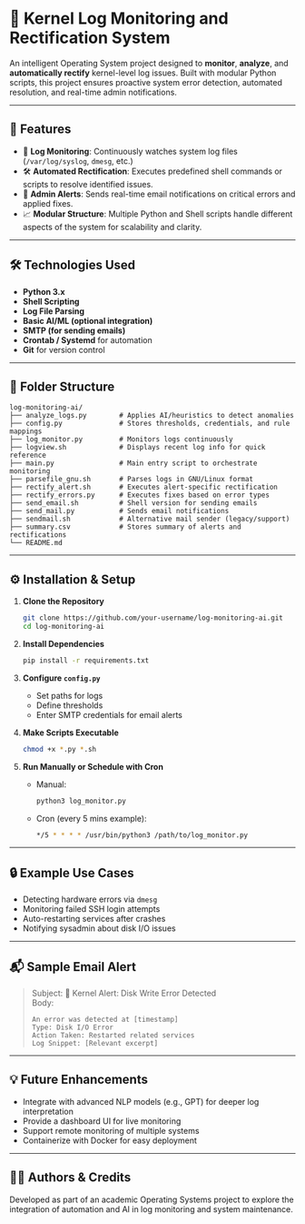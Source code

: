 # 📄 Kernel Log Monitoring and Rectification System

An intelligent Operating System project designed to **monitor**, **analyze**, and **automatically rectify** kernel-level log issues. Built with modular Python scripts, this project ensures proactive system error detection, automated resolution, and real-time admin notifications.

---

## 🚀 Features

* 📜 **Log Monitoring**: Continuously watches system log files (`/var/log/syslog`, `dmesg`, etc.)
* 🛠️ **Automated Rectification**: Executes predefined shell commands or scripts to resolve identified issues.
* 📧 **Admin Alerts**: Sends real-time email notifications on critical errors and applied fixes.
* 📈 **Modular Structure**: Multiple Python and Shell scripts handle different aspects of the system for scalability and clarity.

---

## 🛠️ Technologies Used

* **Python 3.x**
* **Shell Scripting**
* **Log File Parsing**
* **Basic AI/ML (optional integration)**
* **SMTP (for sending emails)**
* **Crontab / Systemd** for automation
* **Git** for version control

---

## 📁 Folder Structure

```
log-monitoring-ai/
├── analyze_logs.py        # Applies AI/heuristics to detect anomalies
├── config.py              # Stores thresholds, credentials, and rule mappings
├── log_monitor.py         # Monitors logs continuously
├── logview.sh             # Displays recent log info for quick reference
├── main.py                # Main entry script to orchestrate monitoring
├── parsefile_gnu.sh       # Parses logs in GNU/Linux format
├── rectify_alert.sh       # Executes alert-specific rectification
├── rectify_errors.py      # Executes fixes based on error types
├── send_email.sh          # Shell version for sending emails
├── send_mail.py           # Sends email notifications
├── sendmail.sh            # Alternative mail sender (legacy/support)
├── summary.csv            # Stores summary of alerts and rectifications
└── README.md
```

---

## ⚙️ Installation & Setup

1. **Clone the Repository**

   ```bash
   git clone https://github.com/your-username/log-monitoring-ai.git
   cd log-monitoring-ai
   ```

2. **Install Dependencies**

   ```bash
   pip install -r requirements.txt
   ```

3. **Configure `config.py`**

   * Set paths for logs
   * Define thresholds
   * Enter SMTP credentials for email alerts

4. **Make Scripts Executable**

   ```bash
   chmod +x *.py *.sh
   ```

5. **Run Manually or Schedule with Cron**

   * Manual:

     ```bash
     python3 log_monitor.py
     ```
   * Cron (every 5 mins example):

     ```bash
     */5 * * * * /usr/bin/python3 /path/to/log_monitor.py
     ```

---

## 🔒 Example Use Cases

* Detecting hardware errors via `dmesg`
* Monitoring failed SSH login attempts
* Auto-restarting services after crashes
* Notifying sysadmin about disk I/O issues

---

## 📬 Sample Email Alert

> Subject: 🚨 Kernel Alert: Disk Write Error Detected  
> Body:
>
> ```
> An error was detected at [timestamp]
> Type: Disk I/O Error
> Action Taken: Restarted related services
> Log Snippet: [Relevant excerpt]
> ```

---

## 💡 Future Enhancements

* Integrate with advanced NLP models (e.g., GPT) for deeper log interpretation
* Provide a dashboard UI for live monitoring
* Support remote monitoring of multiple systems
* Containerize with Docker for easy deployment

---

## 👨‍💼 Authors & Credits

Developed as part of an academic Operating Systems project to explore the integration of automation and AI in log monitoring and system maintenance.
